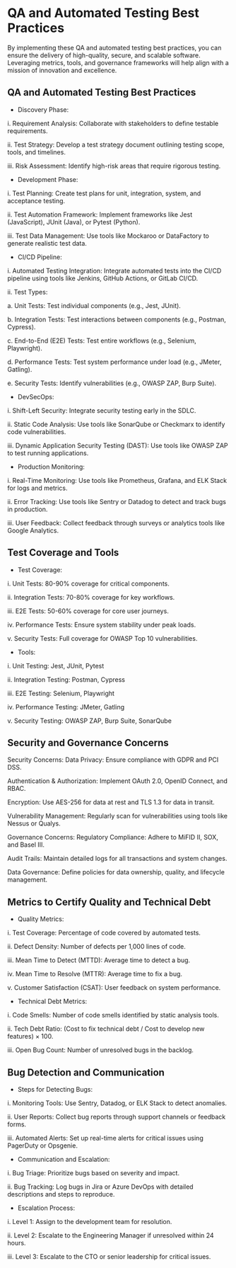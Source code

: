 # QA and Automated Testing Best Practices 

By implementing these QA and automated testing best practices, you can ensure the delivery of high-quality, secure, and scalable software. Leveraging metrics, tools, and governance frameworks will help align with a mission of innovation and excellence.

## QA and Automated Testing Best Practices

- Discovery Phase:

i. Requirement Analysis: Collaborate with stakeholders to define testable requirements.

ii. Test Strategy: Develop a test strategy document outlining testing scope, tools, and timelines.

iii. Risk Assessment: Identify high-risk areas that require rigorous testing.

- Development Phase:

i. Test Planning: Create test plans for unit, integration, system, and acceptance testing.

ii. Test Automation Framework: Implement frameworks like Jest (JavaScript), JUnit (Java), or Pytest (Python).

iii. Test Data Management: Use tools like Mockaroo or DataFactory to generate realistic test data.

- CI/CD Pipeline:

i. Automated Testing Integration: Integrate automated tests into the CI/CD pipeline using tools like Jenkins, GitHub Actions, or GitLab CI/CD.

ii. Test Types:

a. Unit Tests: Test individual components (e.g., Jest, JUnit).

b. Integration Tests: Test interactions between components (e.g., Postman, Cypress).

c. End-to-End (E2E) Tests: Test entire workflows (e.g., Selenium, Playwright).

d. Performance Tests: Test system performance under load (e.g., JMeter, Gatling).

e. Security Tests: Identify vulnerabilities (e.g., OWASP ZAP, Burp Suite).

- DevSecOps:

i. Shift-Left Security: Integrate security testing early in the SDLC.

ii. Static Code Analysis: Use tools like SonarQube or Checkmarx to identify code vulnerabilities.

iii. Dynamic Application Security Testing (DAST): Use tools like OWASP ZAP to test running applications.

- Production Monitoring:

i. Real-Time Monitoring: Use tools like Prometheus, Grafana, and ELK Stack for logs and metrics.

ii. Error Tracking: Use tools like Sentry or Datadog to detect and track bugs in production.

iii. User Feedback: Collect feedback through surveys or analytics tools like Google Analytics.

## Test Coverage and Tools

- Test Coverage:

i. Unit Tests: 80-90% coverage for critical components.

ii. Integration Tests: 70-80% coverage for key workflows.

iii. E2E Tests: 50-60% coverage for core user journeys.

iv. Performance Tests: Ensure system stability under peak loads.

v. Security Tests: Full coverage for OWASP Top 10 vulnerabilities.

- Tools:

i. Unit Testing: Jest, JUnit, Pytest

ii. Integration Testing: Postman, Cypress

iii. E2E Testing: Selenium, Playwright

iv. Performance Testing: JMeter, Gatling

v. Security Testing: OWASP ZAP, Burp Suite, SonarQube

## Security and Governance Concerns
Security Concerns:
Data Privacy: Ensure compliance with GDPR and PCI DSS.

Authentication & Authorization: Implement OAuth 2.0, OpenID Connect, and RBAC.

Encryption: Use AES-256 for data at rest and TLS 1.3 for data in transit.

Vulnerability Management: Regularly scan for vulnerabilities using tools like Nessus or Qualys.

Governance Concerns:
Regulatory Compliance: Adhere to MiFID II, SOX, and Basel III.

Audit Trails: Maintain detailed logs for all transactions and system changes.

Data Governance: Define policies for data ownership, quality, and lifecycle management.

## Metrics to Certify Quality and Technical Debt

- Quality Metrics:

i. Test Coverage: Percentage of code covered by automated tests.

ii. Defect Density: Number of defects per 1,000 lines of code.

iii. Mean Time to Detect (MTTD): Average time to detect a bug.

iv. Mean Time to Resolve (MTTR): Average time to fix a bug.

v. Customer Satisfaction (CSAT): User feedback on system performance.

- Technical Debt Metrics:

i. Code Smells: Number of code smells identified by static analysis tools.

ii. Tech Debt Ratio: (Cost to fix technical debt / Cost to develop new features) × 100.

iii. Open Bug Count: Number of unresolved bugs in the backlog.

## Bug Detection and Communication

- Steps for Detecting Bugs:

i. Monitoring Tools: Use Sentry, Datadog, or ELK Stack to detect anomalies.

ii. User Reports: Collect bug reports through support channels or feedback forms.

iii. Automated Alerts: Set up real-time alerts for critical issues using PagerDuty or Opsgenie.

- Communication and Escalation:

i. Bug Triage: Prioritize bugs based on severity and impact.

ii. Bug Tracking: Log bugs in Jira or Azure DevOps with detailed descriptions and steps to reproduce.

- Escalation Process:

i. Level 1: Assign to the development team for resolution.

ii. Level 2: Escalate to the Engineering Manager if unresolved within 24 hours.

iii. Level 3: Escalate to the CTO or senior leadership for critical issues.



